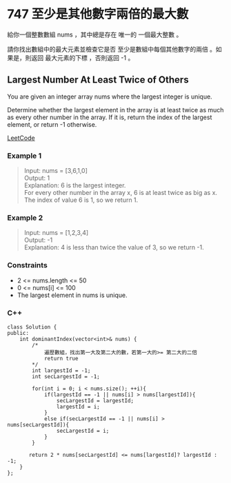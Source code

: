 # 747 至少是其他數字兩倍的最大數

給你一個整數數組 nums ，其中總是存在 唯一的 一個最大整數 。

請你找出數組中的最大元素並檢查它是否 至少是數組中每個其他數字的兩倍 。如果是，則返回 最大元素的下標 ，否則返回 -1 。

##  Largest Number At Least Twice of Others

You are given an integer array nums where the largest integer is unique.

Determine whether the largest element in the array is at least twice as much as every other number in the array. If it is, return the index of the largest element, or return -1 otherwise.

[LeetCode](https://leetcode.cn/problems/largest-number-at-least-twice-of-others/)

### Example 1

> Input: nums = [3,6,1,0]  
Output: 1  
Explanation: 6 is the largest integer.  
For every other number in the array x, 6 is at least twice as big as x.  
The index of value 6 is 1, so we return 1.  

### Example 2

> Input: nums = [1,2,3,4]  
Output: -1  
Explanation: 4 is less than twice the value of 3, so we return -1.  


### Constraints

* 2 <= nums.length <= 50
* 0 <= nums[i] <= 100
* The largest element in nums is unique.


### C++ 

```
class Solution {
public:
    int dominantIndex(vector<int>& nums) {
        /*
            遍歷數組，找出第一大及第二大的數，若第一大的>= 第二大的二倍
            return true
        */
        int largestId = -1;
        int secLargestId = -1;

        for(int i = 0; i < nums.size(); ++i){
            if(largestId == -1 || nums[i] > nums[largestId]){
                secLargestId = largestId;
                largestId = i;
            }
            else if(secLargestId == -1 || nums[i] > nums[secLargestId]){
                secLargestId = i;
            }
        }

       return 2 * nums[secLargestId] <= nums[largestId]? largestId : -1;
    }
};
```